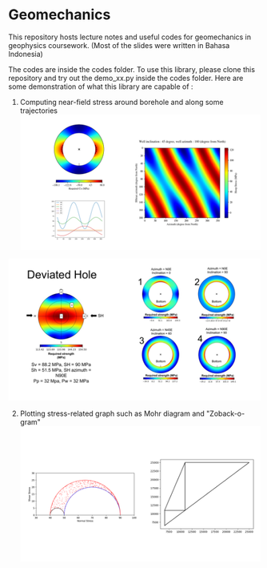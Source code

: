 # Geomechanics 

This repository hosts lecture notes and useful codes for geomechanics in geophysics coursework. (Most of the slides were written in Bahasa Indonesia)

The codes are inside the codes folder. To use this library, please clone this repository and try out the demo_xx.py inside the codes folder.
Here are some demonstration of what this library are capable of :

1. Computing near-field stress around borehole and along some trajectories
![alt text](https://github.com/azharharisandi14/Intro-Geomechanics/blob/master/thumbnails/01.png?raw=true)

![alt text](https://github.com/azharharisandi14/Intro-Geomechanics/blob/master/thumbnails/02.png?raw=true)

2. Plotting stress-related graph such as Mohr diagram and "Zoback-o-gram"
![alt text](https://github.com/azharharisandi14/Intro-Geomechanics/blob/master/thumbnails/03.png?raw=true)
